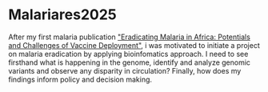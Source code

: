# Malariares2025
After my first malaria publication ["Eradicating Malaria in Africa: Potentials and Challenges of Vaccine Deployment"](https://bjbabs.org/index.php/bjbabs/article/view/318), i was motivated to initiate a project on malaria eradication by applying bioinfomatics approach. I need to see firsthand what is happening in the genome, identify and analyze genomic variants and observe any disparity in circulation? Finally, how does my findings inform policy and decision making.
